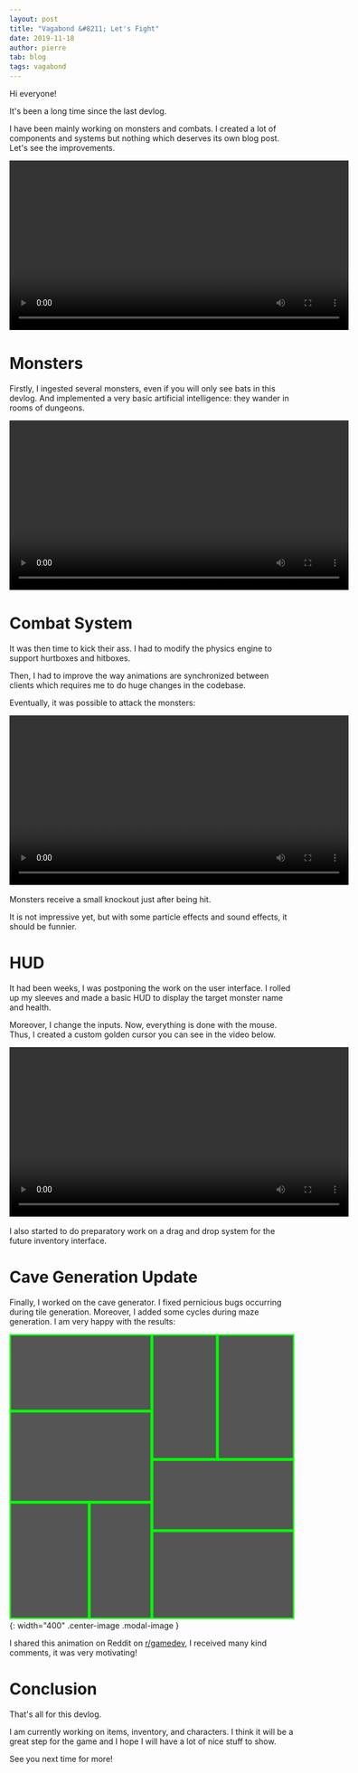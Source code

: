 ```yaml
---
layout: post
title: "Vagabond &#8211; Let's Fight"
date: 2019-11-18
author: pierre
tab: blog
tags: vagabond
---
```

Hi everyone!

It's been a long time since the last devlog.

I have been mainly working on monsters and combats. I created a lot of components and systems but nothing which deserves its own blog post. Let's see the improvements.

<video controls width="600">
    <source src="/media/video/vagabond-let-s-fight/attack_dungeon_updated.mp4" type="video/mp4">
    Sorry, your browser doesn't support embedded videos.
</video>

<!--more-->

# Monsters

Firstly, I ingested several monsters, even if you will only see bats in this devlog. And implemented a very basic artificial intelligence: they wander in rooms of dungeons.

<video controls width="600">
    <source src="/media/video/vagabond-let-s-fight/monster_wander.mp4" type="video/mp4">
    Sorry, your browser doesn't support embedded videos.
</video>

# Combat System

It was then time to kick their ass. I had to modify the physics engine to support hurtboxes and hitboxes.

Then, I had to improve the way animations are synchronized between clients which requires me to do huge changes in the codebase.

Eventually, it was possible to attack the monsters:

<video controls width="600">
    <source src="/media/video/vagabond-let-s-fight/combat_system.mp4" type="video/mp4">
    Sorry, your browser doesn't support embedded videos.
</video>

Monsters receive a small knockout just after being hit.

It is not impressive yet, but with some particle effects and sound effects, it should be funnier.

# HUD

It had been weeks, I was postponing the work on the user interface. I rolled up my sleeves and made a basic HUD to display the target monster name and health.

Moreover, I change the inputs. Now, everything is done with the mouse. Thus, I created a custom golden cursor you can see in the video below.

<video controls width="600">
    <source src="/media/video/vagabond-let-s-fight/attack_interface.mp4" type="video/mp4">
    Sorry, your browser doesn't support embedded videos.
</video>

I also started to do preparatory work on a drag and drop system for the future inventory interface.

# Cave Generation Update

Finally, I worked on the cave generator. I fixed pernicious bugs occurring during tile generation. Moreover, I added some cycles during maze generation. I am very happy with the results:

![](/media/img/vagabond-let-s-fight/dungeon_generation_v3.gif){: width="400" .center-image .modal-image }

I shared this animation on Reddit on [r/gamedev](https://www.reddit.com/r/gamedev/comments/dx95df/cave_generation_using_bsp_and_cellular_automaton/), I received many kind comments, it was very motivating!

# Conclusion

That's all for this devlog.

I am currently working on items, inventory, and characters. I think it will be a great step for the game and I hope I will have a lot of nice stuff to show.

See you next time for more!